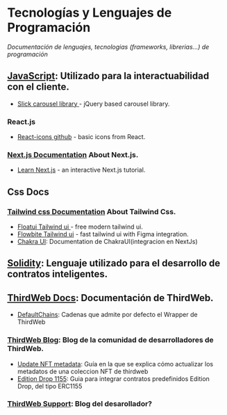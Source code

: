 # Tecnologías y Lenguajes de Programación

*Documentación de lenguajes, tecnologias (frameworks, librerias...) de programación*

## [JavaScript](https://developer.mozilla.org/es/docs/Web/JavaScript): Utilizado para la interactuabilidad con el cliente.
- [Slick carousel library ](https://kenwheeler.github.io/slick/) - jQuery based carousel library.
### React.js
- [React-icons github](https://react-icons.github.io/react-icons/) - basic icons from React.
### [Next.js Documentation](https://nextjs.org/docs) About Next.js.
- [Learn Next.js](https://nextjs.org/learn) - an interactive Next.js tutorial.
## Css Docs
### [Tailwind css Documentation](https://tailwindcss.com/docs/) About Tailwind Css.
- [Floatui Tailwind ui ](https://floatui.com/) - free modern tailwind ui.
- [Flowbite Tailwind ui](https://flowbite.com/) - fast tailwind ui with Figma integration.
- [Chakra UI](https://chakra-ui.com/getting-started/nextjs-app-guide): Documentation de ChakraUI(integracion en NextJs)
## [Solidity](https://docs.soliditylang.org/en/v0.8.23/): Lenguaje utilizado para el desarrollo de contratos inteligentes.
## [ThirdWeb Docs](https://portal.thirdweb.com/): Documentación de ThirdWeb.
- [DefaultChains](https://portal.thirdweb.com/react/v4/ThirdwebProvider#default-chains): Cadenas que admite por defecto el Wrapper de ThirdWeb
### [ThirdWeb Blog](https://blog.thirdweb.com/): Blog de la comunidad de desarrolladores de ThirdWeb.
- [Update NFT metadata](https://blog.thirdweb.com/changelog/updating-and-freezing-nft-metadata/): Guía en la que se explica cómo actualizar los metadatos de una coleccion NFT de thirdweb
- [Edition Drop 1155](https://blog.thirdweb.com/guides/how-to-create-an-open-edition-nft-drop/): Guia para integrar contratos predefinidos Edition Drop, del tipo ERC1155
### [ThirdWeb Support](https://support.thirdweb.com/): Blog del desarollador?


